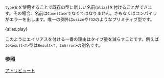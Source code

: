 <!-- The `type` statement can be used to give a new name to an existing type. Types
must have `CamelCase` names, or the compiler will raise a warning. The
exception to this rule are the primitive types: `usize`, `f32`, etc. -->
`type`文を使用することで既存の型に新しい名前(`alias`)を付けることができます。その場合、名前は`CamelCase`でなくてはなりません。さもなくばコンパイラがエラーを出します。唯一の例外は`usize`や`f32`のようなプリミティブ型です。

{alias.play}

<!-- The main use of aliases is to reduce typing; for example the `IoResult<T>` type
is an alias for the `Result<T, IoError>` type. -->
このようにエイリアスを付ける一番の理由はタイプ量を減らすことです。例えば`IoResult<T>`型は`Result<T, IoError>`の別名です。


<!--
### See also:
-->
### 参照

[アトリビュート](../attribute.html)
